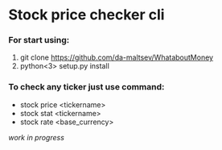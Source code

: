 # Stock price checker cli
### For start using:
1. git clone https://github.com/da-maltsev/WhataboutMoney
2. python\<3> setup.py install


### To check any ticker just use command:
- stock price \<tickername>
- stock stat \<tickername>
- stock rate \<base_currency>

_work in progress_
